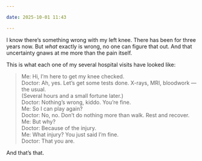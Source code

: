 ```yaml
---

date: 2025-10-01 11:43

---
```


I know there’s something wrong with my left knee. There has been for three years now. But _what_ exactly is wrong, no one can figure that out. And that uncertainty gnaws at me more than the pain itself.

This is what each one of my several hospital visits have looked like:


> Me: Hi, I’m here to get my knee checked.  
> Doctor: Ah, yes. Let’s get some tests done. X-rays, MRI, bloodwork — the usual.  
> (Several hours and a small fortune later.)  
> Doctor: Nothing’s wrong, kiddo. You’re fine.  
> Me: So I can play again?  
> Doctor: No, no. Don’t do nothing more than walk. Rest and recover.  
> Me: But why?  
> Doctor: Because of the injury.  
> Me: What injury? You just said I’m fine.  
> Doctor: That you are.


And that’s that.
